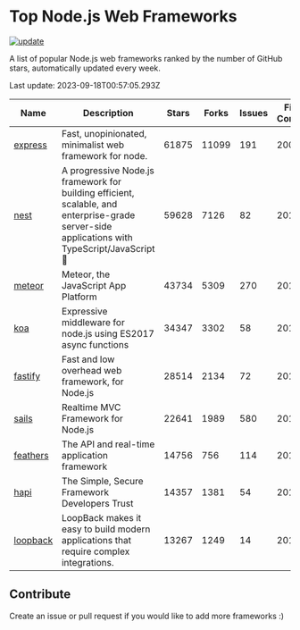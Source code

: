 # Top Node.js Web Frameworks

[![update](https://github.com/sunnysid3up/nodejs-web-frameworks/actions/workflows/update.yml/badge.svg)](https://github.com/sunnysid3up/nodejs-web-frameworks/actions/workflows/update.yml)

A list of popular Node.js web frameworks ranked by the number of GitHub stars, automatically updated every week.

Last update: 2023-09-18T00:57:05.293Z

| Name          | Description          | Stars                     | Forks          | Issues               | First Commit        | Last Commit         | Language          |
|---------------|----------------------|---------------------------|----------------|----------------------|---------------------|---------------------|-------------------|
| [express](https://github.com/expressjs/express) | Fast, unopinionated, minimalist web framework for node. | 61875 | 11099 | 191 | 2009 | 2023-09-17 | JS |
| [nest](https://github.com/nestjs/nest) | A progressive Node.js framework for building efficient, scalable, and enterprise-grade server-side applications with TypeScript/JavaScript 🚀 | 59628 | 7126 | 82 | 2017 | 2023-09-18 | TS |
| [meteor](https://github.com/meteor/meteor) | Meteor, the JavaScript App Platform | 43734 | 5309 | 270 | 2012 | 2023-09-18 | JS |
| [koa](https://github.com/koajs/koa) | Expressive middleware for node.js using ES2017 async functions | 34347 | 3302 | 58 | 2013 | 2023-09-17 | JS |
| [fastify](https://github.com/fastify/fastify) | Fast and low overhead web framework, for Node.js | 28514 | 2134 | 72 | 2016 | 2023-09-17 | JS |
| [sails](https://github.com/balderdashy/sails) | Realtime MVC Framework for Node.js | 22641 | 1989 | 580 | 2012 | 2023-09-16 | JS |
| [feathers](https://github.com/feathersjs/feathers) | The API and real-time application framework | 14756 | 756 | 114 | 2011 | 2023-09-17 | TS |
| [hapi](https://github.com/hapijs/hapi) | The Simple, Secure Framework Developers Trust | 14357 | 1381 | 54 | 2011 | 2023-09-16 | JS |
| [loopback](https://github.com/strongloop/loopback) | LoopBack makes it easy to build modern applications that require complex integrations. | 13267 | 1249 | 14 | 2013 | 2023-09-11 | JS |

## Contribute 

Create an issue or pull request if you would like to add more frameworks :)